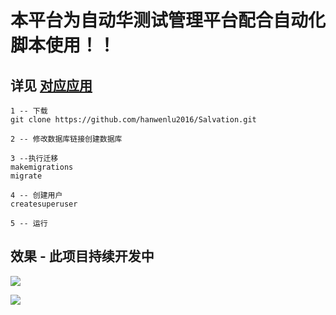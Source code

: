 # 本平台为自动华测试管理平台配合自动化脚本使用！！
## 详见 [对应应用](https://github.com/hanwenlu2016/web-ui)

```git
1 -- 下载
git clone https://github.com/hanwenlu2016/Salvation.git

2 -- 修改数据库链接创建数据库

3 --执行迁移
makemigrations
migrate

4 -- 创建用户
createsuperuser

5 -- 运行
```

## 效果 - 此项目持续开发中 
![](https://github.com/hanwenlu2016/web-ui/blob/main/doct/img/001.png)

![](https://github.com/hanwenlu2016/web-ui/blob/main/doct/img/003.png)
